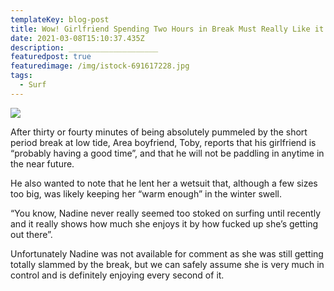 ```yaml
---
templateKey: blog-post
title: Wow! Girlfriend Spending Two Hours in Break Must Really Like it There
date: 2021-03-08T15:10:37.435Z
description: ____________________
featuredpost: true
featuredimage: /img/istock-691617228.jpg
tags:
  - Surf
---
```

![](/img/istock-691617228.jpg)

After thirty or fourty minutes of being absolutely pummeled by the short period break at low tide, Area boyfriend, Toby, reports that his girlfriend is “probably having a good time”, and that he will not be paddling in anytime in the near future.



He also wanted to note that he lent her a wetsuit that, although a few sizes too big, was likely keeping her “warm enough” in the winter swell.



“You know, Nadine never really seemed too stoked on surfing until recently and it really shows how much she enjoys it by how fucked up she’s getting out there”.



Unfortunately Nadine was not available for comment as she was still getting totally slammed by the break, but we can safely assume she is very much in control and is definitely enjoying every second of it.
